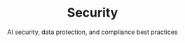 ---
layout: category
title: "Security"
subtitle: "AI security, data protection, and compliance best practices"
category: security
---